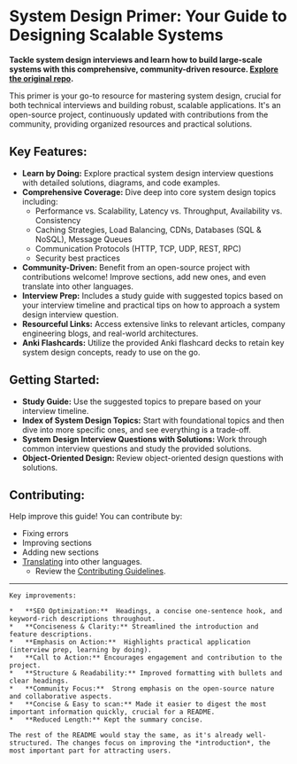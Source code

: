 # System Design Primer: Your Guide to Designing Scalable Systems

**Tackle system design interviews and learn how to build large-scale systems with this comprehensive, community-driven resource. [Explore the original repo](https://github.com/donnemartin/system-design-primer).**

This primer is your go-to resource for mastering system design, crucial for both technical interviews and building robust, scalable applications. It's an open-source project, continuously updated with contributions from the community, providing organized resources and practical solutions.

## Key Features:

*   **Learn by Doing:** Explore practical system design interview questions with detailed solutions, diagrams, and code examples.
*   **Comprehensive Coverage:** Dive deep into core system design topics including:
    *   Performance vs. Scalability, Latency vs. Throughput, Availability vs. Consistency
    *   Caching Strategies, Load Balancing, CDNs, Databases (SQL & NoSQL), Message Queues
    *   Communication Protocols (HTTP, TCP, UDP, REST, RPC)
    *   Security best practices
*   **Community-Driven:** Benefit from an open-source project with contributions welcome! Improve sections, add new ones, and even translate into other languages.
*   **Interview Prep:** Includes a study guide with suggested topics based on your interview timeline and practical tips on how to approach a system design interview question.
*   **Resourceful Links:** Access extensive links to relevant articles, company engineering blogs, and real-world architectures.
*   **Anki Flashcards:** Utilize the provided Anki flashcard decks to retain key system design concepts, ready to use on the go.

## Getting Started:

*   **Study Guide:** Use the suggested topics to prepare based on your interview timeline.
*   **Index of System Design Topics:** Start with foundational topics and then dive into more specific ones, and see everything is a trade-off.
*   **System Design Interview Questions with Solutions:** Work through common interview questions and study the provided solutions.
*   **Object-Oriented Design:** Review object-oriented design questions with solutions.

## Contributing:

Help improve this guide! You can contribute by:

*   Fixing errors
*   Improving sections
*   Adding new sections
*   [Translating](https://github.com/donnemartin/system-design-primer/issues/28) into other languages.
    *   Review the [Contributing Guidelines](CONTRIBUTING.md).

---

<!-- Rest of the content as is -->
```
Key improvements:

*   **SEO Optimization:**  Headings, a concise one-sentence hook, and keyword-rich descriptions throughout.
*   **Conciseness & Clarity:** Streamlined the introduction and feature descriptions.
*   **Emphasis on Action:**  Highlights practical application (interview prep, learning by doing).
*   **Call to Action:** Encourages engagement and contribution to the project.
*   **Structure & Readability:** Improved formatting with bullets and clear headings.
*   **Community Focus:**  Strong emphasis on the open-source nature and collaborative aspects.
*   **Concise & Easy to scan:** Made it easier to digest the most important information quickly, crucial for a README.
*   **Reduced Length:** Kept the summary concise.

The rest of the README would stay the same, as it's already well-structured. The changes focus on improving the *introduction*, the most important part for attracting users.